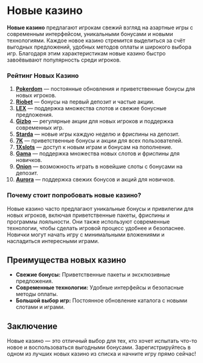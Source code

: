 # Новые казино

**Новые казино** предлагают игрокам свежий взгляд на азартные игры с современным интерфейсом, уникальными бонусами и новыми технологиями. Каждое новое казино стремится выделиться за счёт выгодных предложений, удобных методов оплаты и широкого выбора игр. Благодаря этим характеристикам новые казино быстро завоёвывают популярность среди игроков.

### Рейтинг Новых Казино

1. **[Pokerdom](https://brandplay.link/4k77v2yx)** — постоянные обновления и приветственные бонусы для новых игроков.
2. **[Riobet](https://brandplay.link/7xBLTPyj)** — бонусы на первый депозит и частые акции.
3. **[LEX](https://brandplay.link/zW4hdDFV)** — поддержка множества слотов и свежие бонусные предложения.
4. **[Gizbo](https://brandplay.link/bprXw4YV)** — регулярные акции для новых игроков и поддержка современных игр.
5. **[Starda](https://brandplay.link/fB7xwRFL)** — новые игры каждую неделю и фриспины на депозит.
6. **[7K](https://brandplay.link/BvQyFShp)** — приветственные бонусы и акции для всех пользователей.
7. **[1Xslots](https://brandplay.link/hSB1khtr)** — доступ к новым играм и бонусам на пополнение.
8. **[Gama](https://brandplay.link/j6NMKsDz)** — поддержка множества новых слотов и фриспины для новичков.
9. **[Onion](https://brandplay.link/zBGRVpQ9)** — возможность играть в новейшие слоты с бонусами на депозит.
10. **[Aurora](https://10trafic-stat2.com/click/668546556bcc6313411604bd/6766/13032/subaccount)** — поддержка свежих бонусов и акций для новичков.

### Почему стоит попробовать новые казино?

Новые казино часто предлагают уникальные бонусы и привилегии для новых игроков, включая приветственные пакеты, фриспины и программы лояльности. Они также используют современные технологии, чтобы сделать игровой процесс удобнее и безопаснее. Новички могут начать игру с минимальными вложениями и насладиться интересными играми.

## Преимущества новых казино

- **Свежие бонусы:** Приветственные пакеты и эксклюзивные предложения.
- **Современные технологии:** Удобные интерфейсы и безопасные методы оплаты.
- **Большой выбор игр:** Постоянное обновление каталога с новыми слотами и играми.

## Заключение

Новые казино — это отличный выбор для тех, кто хочет испытать что-то новое и воспользоваться выгодными бонусами. Зарегистрируйтесь в одном из лучших новых казино из списка и начните игру прямо сейчас!
